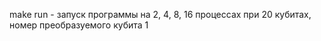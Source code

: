 make run - запуск программы на 2, 4, 8, 16 процессах при 20 кубитах, номер преобразуемого кубита 1

